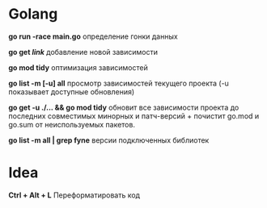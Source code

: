 # Golang
**go run -race main.go** определение гонки данных

**go get *link*** добавление новой зависимости

**go mod tidy** оптимизация зависимостей

**go list -m [-u] all** просмотр зависимостей текущего проекта (-u показывает доступные обновления)

**go get -u ./... && go mod tidy** обновит все зависимости проекта до последних совместимых минорных и патч-версий + почистит go.mod и go.sum от неиспользуемых пакетов.

**go list -m all | grep fyne** версии подключенных библиотек

# Idea
**Ctrl + Alt + L** Переформатировать код
